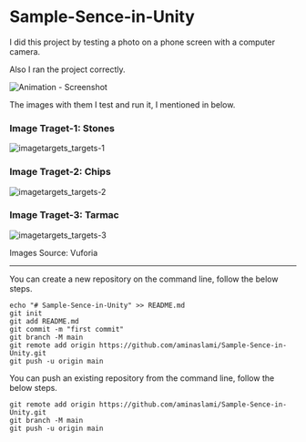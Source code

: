 # Sample-Sence-in-Unity

I did this project by testing a photo on a phone screen with a computer camera.

Also I ran the project correctly.

![Animation - Screenshot](https://github.com/user-attachments/assets/f032160f-5f79-4dcb-a6d1-a24a8b0d2ef4)

The images with them I test and run it, I mentioned in below.


### Image Traget-1: Stones
![imagetargets_targets-1](https://github.com/user-attachments/assets/9457d269-2837-43c7-b89f-51092c32e57e)

### Image Traget-2: Chips
![imagetargets_targets-2](https://github.com/user-attachments/assets/001dc29e-ba24-4444-979e-bd463c3d9e98)


### Image Traget-3: Tarmac
![imagetargets_targets-3](https://github.com/user-attachments/assets/51687309-49cd-4c63-a2df-c580c26043e0)

Images Source: Vuforia

---------------------------------------------------------

You can create a new repository on the command line, follow the below steps.
```
echo "# Sample-Sence-in-Unity" >> README.md
git init
git add README.md
git commit -m "first commit"
git branch -M main
git remote add origin https://github.com/aminaslami/Sample-Sence-in-Unity.git
git push -u origin main
```
You can push an existing repository from the command line, follow the below steps.

```
git remote add origin https://github.com/aminaslami/Sample-Sence-in-Unity.git
git branch -M main
git push -u origin main
```
